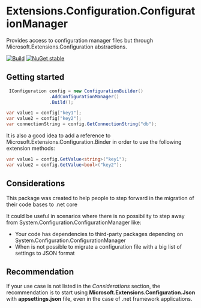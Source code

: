 # Extensions.Configuration.ConfigurationManager
Provides access to configuration manager files but through Microsoft.Extensions.Configuration abstractions.

[![Build](https://github.com/ecordovas/Extensions.Configuration.ConfigurationManager/actions/workflows/build-release.yml/badge.svg)](https://github.com/ecordovas/Extensions.Configuration.ConfigurationManager/actions/workflows/build-release.yml)
[![NuGet stable](https://img.shields.io/nuget/v/Extensions.Configuration.ConfigurationManager.svg?style=flat&logo=nuget)](https://www.nuget.org/packages/Extensions.Configuration.ConfigurationManager)

## Getting started

```csharp
 IConfiguration config = new ConfigurationBuilder()
                .AddConfigurationManager()
                .Build();

var value1 = config["key1"];
var value2 = config["key2"];
var connectionString = config.GetConnectionString("db");
```

It is also a good idea to add a reference to Microsoft.Extensions.Configuration.Binder in order to use the following extension methods:

```csharp
var value1 = config.GetValue<string>("key1");
var value2 = config.GetValue<bool>("key2");
```

## Considerations

This package was created to help people to step forward in the migration of their code bases to .net core

It could be useful in scenarios where there is no possibility to step away from System.Configuration.ConfigurationManager like:

* Your code has dependencies to third-party packages depending on System.Configuration.ConfigurationManager
* When is not possible to migrate a configuration file with a big list of settings to JSON format

## Recommendation

If your use case is not listed in the _Considerations_ section, the recommendation is to start using **Microsoft.Extensions.Configuration.Json** with **appsettings.json** file, even in the case of .net framework applications.
